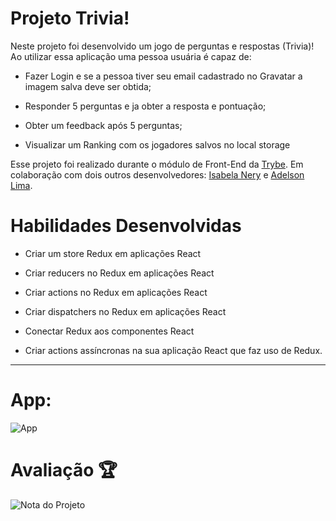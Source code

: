 
# Projeto Trivia!
 Neste projeto foi desenvolvido um jogo de perguntas e respostas (Trivia)! Ao utilizar essa aplicação uma pessoa usuária é capaz de:

  * Fazer Login e se a pessoa tiver seu email cadastrado no Gravatar a imagem salva deve ser obtida;

  * Responder 5 perguntas e ja obter a resposta e pontuação;

  * Obter um feedback após 5 perguntas;

  * Visualizar um Ranking com os jogadores salvos no local storage

Esse projeto foi realizado durante o módulo de Front-End da [Trybe](https://www.betrybe.com). Em colaboração com dois outros desenvolvedores:
[Isabela Nery](https://github.com/isabelanery) e [Adelson Lima](https://github.com/Adolligit).


# Habilidades Desenvolvidas

  - Criar um store Redux em aplicações React

  - Criar reducers no Redux em aplicações React

  - Criar actions no Redux em aplicações React

  - Criar dispatchers no Redux em aplicações React

  - Conectar Redux aos componentes React

  - Criar actions assíncronas na sua aplicação React que faz uso de Redux.

---

# App:

![App](/trivia-game/83da9cf2-310b-4eb0-be1f-34741077.gif)

# Avaliação :trophy:

![Nota do Projeto](/trivia-game/JogoDeTriviaNota.png)